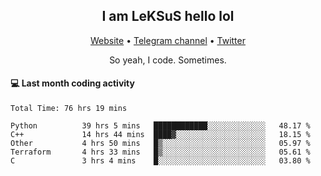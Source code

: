 <h2 align="center">I am LeKSuS hello lol</h2>
<div align="center">
  <a href="https://leksus.net">Website</a> •
  <a href="https://t.me/leksus_was_here">Telegram channel</a> •
  <a href="https://twitter.com/___LeKSuS___">Twitter</a>
</div>
<p align="center">So yeah, I code. Sometimes.</p>

#### :computer: Last month coding activity
<!--START_SECTION:waka-->

```text
Total Time: 76 hrs 19 mins

Python          39 hrs 5 mins   ████████████░░░░░░░░░░░░░   48.17 %
C++             14 hrs 44 mins  ████▓░░░░░░░░░░░░░░░░░░░░   18.15 %
Other           4 hrs 50 mins   █▒░░░░░░░░░░░░░░░░░░░░░░░   05.97 %
Terraform       4 hrs 33 mins   █▒░░░░░░░░░░░░░░░░░░░░░░░   05.61 %
C               3 hrs 4 mins    █░░░░░░░░░░░░░░░░░░░░░░░░   03.80 %
```

<!--END_SECTION:waka-->

<!-- flag{4_l0t_0f_1nter35t1ng_th1ng5_4r3_1n_publ1c_d0m41n} -->
